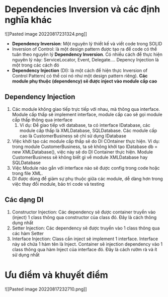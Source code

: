 # Dependencies Inversion và các định nghĩa khác 

![[Pasted image 20220817231324.png]]

- **Dependency Inversion**: Một nguyên lý thiết kế và viết code trong SOLID
- Inversion of Control: là một design pattern được tạo ra để code có thể tuân theo nguyên lý **Dependency Inversion**. Có nhiều cách để thực hiện nguyên lý này: ServiceLocator, Event, Delegate.... Depency Injection là một trong các cách đó
- **Dependency Injection** (DI): là một cách để hiện thực Inversion of Control Pattern( có thể coi nó như một design pattern riêng). **Các module phụ thuộc (dependency) sẽ được inject vào module cấp cao** 

## Dependency Injection
1. Các module không giao tiếp trực tiếp với nhau, mà thông qua interface. Module cấp thấp sẽ implement interface, module cấp cao sẽ gọi module cấp thấp thông qua interface
	1. Ví dụ: Để giao tiếp với database, ta có interface IDatabase, các module cấp thấp là XMLDatabase, SQLDatabase. Các module cấp cao là CustomerBusiness sẽ chỉ sử dụng IDatabase
2. VIệc khởi tạo các module cấp thấp sẽ do DI COntainer thực hiện. Ví dụ: trong module CustomerBusiness, ta sẽ không khởi tạo IDatabase db = new XMLDatabase(), việc này sẽ do DI Container thực hiện. Module CustomerBusiness sẽ không biết gì về module XMLDatabase hay SQLDatabase 
3. Việc Module nào gắn với interface nào sẽ được config trong code hoặc trong file XML.
4. DI được dùng để giảm sự phụ thuộc giữa các module, dễ dàng hơn trong việc thay đổi module, bảo trì code và testing 

## Các dạng DI
1. Constructor Injection: Các dependency sẽ được container truyền vào (inject) 1 class thông qua constructor của class đó. Đây là cách thông dụng nhất 
2. Setter Injection: Các dependency sẽ được truyền vào 1 class thông qua các hàm Setter
3. Interface Injection: Class cần inject sẽ implement 1 interface. Interface này sẽ chứa 1 hàm tên là Inject. Container sẽ injection dependency vào 1 class thông qua hàm Inject của interface đó. Đây là cách rườm rà và ít sử dụng nhất 

# Ưu điểm và khuyết điểm 
![[Pasted image 20220817232710.png]]